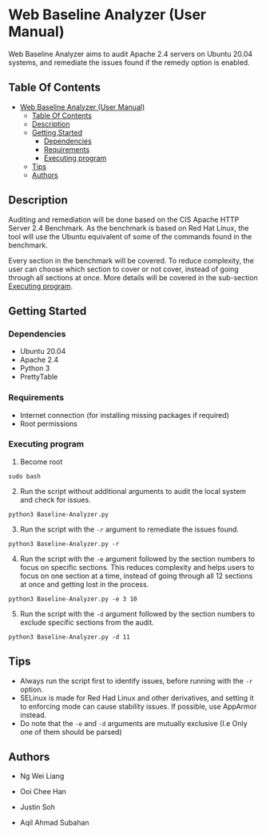 # Web Baseline Analyzer (User Manual)

Web Baseline Analyzer aims to audit Apache 2.4 servers on Ubuntu 20.04 systems, and remediate the issues found if the remedy option is enabled. 

## Table Of Contents

- [Web Baseline Analyzer (User Manual)](#web-baseline-analyzer-user-manual)
  * [Table Of Contents](#table-of-contents)
  * [Description](#description)
  * [Getting Started](#getting-started)
    + [Dependencies](#dependencies)
    + [Requirements](#requirements)
    + [Executing program](#executing-program)
  * [Tips](#tips)
  * [Authors](#authors)

## Description

Auditing and remediation will be done based on the CIS Apache HTTP Server 2.4 Benchmark. As the benchmark is based on Red Hat Linux, the tool will use the Ubuntu equivalent of some of the commands found in the benchmark.

Every section in the benchmark will be covered. To reduce complexity, the user can choose which section to cover or not cover, instead of going through all sections at once. More details will be covered in the sub-section [Executing program](#executing-program).

## Getting Started

### Dependencies

- Ubuntu 20.04
- Apache 2.4
- Python 3
- PrettyTable

### Requirements

- Internet connection (for installing missing packages if required)
- Root permissions

### Executing program

1. Become root
```
sudo bash
```
2. Run the script without additional arguments to audit the local system and check for issues.
```
python3 Baseline-Analyzer.py
```

3. Run the script with the `-r` argument to remediate the issues found.

```
python3 Baseline-Analyzer.py -r
```

4. Run the script with the `-e` argument followed by the section numbers to focus on specific sections. This reduces complexity and helps users to focus on one section at a time, instead of going through all 12 sections at once and getting lost in the process.
```
python3 Baseline-Analyzer.py -e 3 10
```

5. Run the script with the `-d` argument followed by the section numbers to exclude specific sections from the audit.
```
python3 Baseline-Analyzer.py -d 11
```

## Tips

- Always run the script first to identify issues, before running with the `-r` option.
- SELinux is made for Red Had Linux and other derivatives, and setting it to enforcing mode can cause stability issues. If possible, use AppArmor instead.
- Do note that the `-e` and `-d` arguments are mutually exclusive (I.e Only one of them should be parsed)

## Authors

- Ng Wei Liang

- Ooi Chee Han

- Justin Soh

- Aqil Ahmad Subahan
